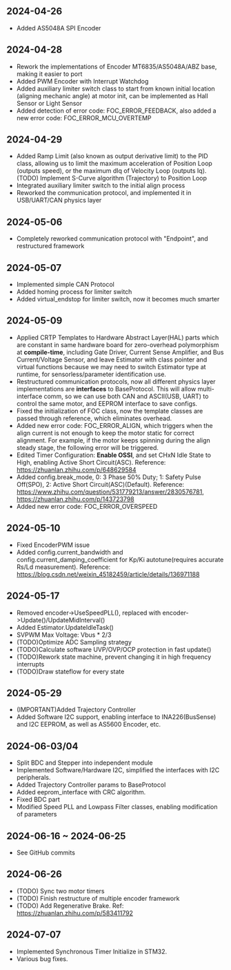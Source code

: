 ## 2024-04-26
* Added AS5048A SPI Encoder

## 2024-04-28
* Rework the implementations of Encoder MT6835/AS5048A/ABZ base, making it easier to port
* Added PWM Encoder with Interrupt Watchdog
* Added auxiliary limiter switch class to start from known initial location (aligning mechanic angle) at motor init, can be implemented as Hall Sensor or Light Sensor
* Added detection of error code: FOC_ERROR_FEEDBACK, also added a new error code: FOC_ERROR_MCU_OVERTEMP

## 2024-04-29
* Added Ramp Limit (also known as output derivative limit) to the PID class, allowing us to limit the maximum acceleration of Position Loop (outputs speed), or the maximum dIq of Velocity Loop (outputs Iq).
(TODO) Implement S-Curve algorithm (Trajectory) to Position Loop 
* Integrated auxiliary limiter switch to the initial align process
* Reworked the communication protocol, and implemented it in USB/UART/CAN physics layer

## 2024-05-06
* Completely reworked communication protocol with "Endpoint", and restructured framework

## 2024-05-07
* Implemented simple CAN Protocol
* Added homing process for limiter switch
* Added virtual_endstop for limiter switch, now it becomes much smarter

## 2024-05-09
* Applied CRTP Templates to Hardware Abstract Layer(HAL) parts which are constant in same hardware board for zero-overhead polymorphism at **compile-time**, including Gate Driver, Current Sense Amplifier, and Bus Current/Voltage Sensor, and leave Estimator with class pointer and virtual functions because we may need to switch Estimator type at runtime, for sensorless/parameter identification use. 
* Restructured communication protocols, now all different physics layer implementations are **interfaces** to BaseProtocol. This will allow multi-interface comm, so we can use both CAN and ASCII(USB, UART) to control the same motor, and EEPROM interface to save configs.
* Fixed the initialization of FOC class, now the template classes are passed through reference, which eliminates overhead.
* Added new error code: FOC_ERROR_ALIGN, which triggers when the align current is not enough to keep the motor static for correct alignment. For example, if the motor keeps spinning during the align steady stage, the following error will be triggered.
* Edited Timer Configuration: **Enable OSSI**, and set CHxN Idle State to High, enabling Active Short Circuit(ASC). Reference: https://zhuanlan.zhihu.com/p/648629584
* Added config.break_mode, 0: 3 Phase 50% Duty; 1: Safety Pulse Off(SPO), 2: Active Short Circuit(ASC)(Default). Reference: https://www.zhihu.com/question/531779213/answer/2830576781, https://zhuanlan.zhihu.com/p/143723798
* Added new error code: FOC_ERROR_OVERSPEED

## 2024-05-10
* Fixed EncoderPWM issue
* Added config.current_bandwidth and config.current_damping_coefficient for Kp/Ki autotune(requires accurate Rs/Ld measurement). Reference: https://blog.csdn.net/weixin_45182459/article/details/136971188


## 2024-05-17
* Removed encoder->UseSpeedPLL(), replaced with encoder->Update()/UpdateMidInterval()
* Added Estimator.UpdateIdleTask()
* SVPWM Max Voltage: Vbus * 2/3
* (TODO)Optimize ADC Sampling strategy
* (TODO)Calculate software UVP/OVP/OCP protection in fast update()
* (TODO)Rework state machine, prevent changing it in high frequency interrupts
* (TODO)Draw stateflow for every state 

## 2024-05-29
* (IMPORTANT)Added Trajectory Controller
* Added Software I2C support, enabling interface to INA226(BusSense) and I2C EEPROM, as well as AS5600 Encoder, etc.

## 2024-06-03/04
* Split BDC and Stepper into independent module
* Implemented Software/Hardware I2C, simplified the interfaces with I2C peripherals.
* Added Trajectory Controller params to BaseProtocol
* Added eeprom_interface with CRC algorithm.
* Fixed BDC part
* Modified Speed PLL and Lowpass Filter classes, enabling modification of parameters

## 2024-06-16 ~ 2024-06-25
* See GitHub commits

## 2024-06-26
* (TODO) Sync two motor timers
* (TODO) Finish restructure of multiple encoder framework
* (TODO) Add Regenerative Brake. Ref: https://zhuanlan.zhihu.com/p/583411792

## 2024-07-07
* Implemented Synchronous Timer Initialize in STM32.
* Various bug fixes.